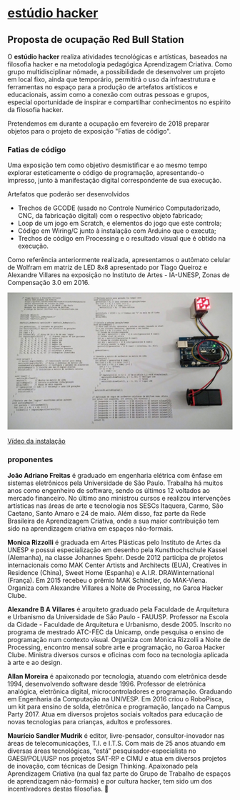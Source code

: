# [estúdio hacker](/)

## Proposta de ocupação Red Bull Station

O **estúdio hacker** realiza atividades tecnológicas e artísticas, baseados na filosofia hacker e na metodologia pedagógica Aprendizagem Criativa. Como grupo multidisciplinar nômade, a possibilidade de desenvolver um projeto em local fixo, ainda que temporário, permitirá o uso da infraestrutura e ferramentas no espaço para a produção de artefatos artísticos e educacionais, assim como a conexão com outras pessoas e grupos, especial oportunidade de inspirar e compartilhar conhecimentos no espírito da filosofia hacker.

Pretendemos em durante a ocupação em fevereiro de 2018 preparar objetos para o projeto de exposição "Fatias de código".

### Fatias de código

Uma exposição tem como objetivo desmistificar e ao mesmo tempo explorar esteticamente o código de programação, apresentando-o impresso, junto à manifestação digital correspondente de sua execução.

Artefatos  que poderão ser desenvolvidos

- Trechos de GCODE (usado no Controle Numérico Computadorizado, CNC, da fabricação digital) com o respectivo objeto fabricado;
- Loop de um jogo em Scratch, e elementos do jogo que este controla;
- Código em Wiring/C junto à instalação com  Arduino que o executa;
- Trechos de código em Processing e o resultado visual que é obtido na execução.

Como referência  anteriormente realizada, apresentamos  o autômato celular de Wolfram em matriz de LED 8x8 apresentado por Tiago  Queiroz e Alexandre Villares na exposição no Instituto de Artes  - IA-UNESP,  Zonas de Compensação 3.0 em 2016.

![ Matriz 8x8 ](assets/queiroz_villares_2016.jpg)



[Vídeo da instalação](assets/queiroz_villares_2016_A.mp4)

### proponentes

**João Adriano Freitas** é graduado em engenharia elétrica com ênfase em sistemas eletrônicos pela Universidade de São Paulo. Trabalha há muitos anos como engenheiro de software, sendo os últimos 12 voltados ao mercado financeiro. No último ano ministrou cursos e realizou intervenções artísticas nas áreas de arte e tecnologia nos SESCs Itaquera, Carmo, São Caetano, Santo Amaro e 24 de maio. Além disso, faz parte da Rede Brasileira de Aprendizagem Criativa, onde a sua maior contribuição tem sido na aprendizagem criativa em espaços não-formais.

**Monica Rizzolli** é graduada em Artes Plásticas pelo Instituto de Artes da UNESP e possui especialização em desenho pela Kunsthochschule Kassel (Alemanha), na classe Johannes Spehr. Desde 2012 participa de projetos internacionais como MAK Center Artists and Architects (EUA), Creatives in Residence (China), Sweet Home (Espanha) e A.I.R. DRAWinternational (França). Em 2015 recebeu o prêmio MAK Schindler, do MAK-Viena. Organiza com Alexandre Villares a Noite de Processing, no Garoa Hacker Clube.

**Alexandre B A Villares** é arquiteto graduado pela Faculdade de Arquitetura e Urbanismo da Universidade de São Paulo - FAUUSP. Professor na Escola da Cidade - Faculdade de Arquitetura e Urbanismo, desde 2005. Inscrito no programa de mestrado ATC-FEC da Unicamp, onde pesquisa o ensino de programação num contexto visual. Organiza com Monica Rizzolli a Noite de Processing, encontro mensal sobre arte e programação, no Garoa Hacker Clube. Ministra diversos cursos e oficinas com foco na tecnologia aplicada à arte e ao design.

**Allan Moreira** é apaixonado por tecnologia, atuando com eletrônica desde 1994, desenvolvendo software desde 1996. Professor de eletrônica analógica, eletrônica digital, microcontroladores e programação. Graduando em Engenharia da Computação na UNIVESP. Em 2016 criou o RoboPisca, um kit para ensino de solda, eletrônica e programação, lançado na Campus Party 2017.
Atua em diversos projetos sociais voltados para educação de novas tecnologias para crianças, adultos e professores.

**Maurício Sandler Mudrik** é editor, livre-pensador, consultor-inovador nas áreas de telecomunicações, T.I. e I.T.S. Com mais de 25 anos atuando em diversas áreas tecnológicas, “está” pesquisador-especialista no GAESI/POLI/USP nos projetos SAT-RP e CIMU e atua em diversos projetos de inovação, com técnicas de Design Thinking.
Apaixonado pela Aprendizagem Criativa (na qual faz parte do Grupo de Trabalho de espaços de aprendizagem não-formais) e por cultura hacker, tem sido um dos incentivadores destas filosofias. 


